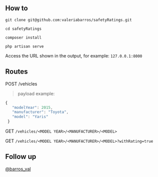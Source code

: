 
## How to

```git clone git@github.com:valeriabarros/safetyRatings.git```

```cd safetyRatings```

```composer install```

```php artisan serve```

Access the URL shown in the output, for example: `127.0.0.1:8000`

## Routes

POST /vehicles

  > payload example:
   ```javascript 
   {
      "modelYear": 2015,
      "manufacturer": "Toyota",
      "model": "Yaris"
    }
   ```
GET ```/vehicles/<MODEL YEAR>/<MANUFACTURER>/<MODEL>```

GET ```/vehicles/<MODEL YEAR>/<MANUFACTURER>/<MODEL>?withRating=true```

## Follow up

[@barros_val](https://www.twitter.com/barros_val)
